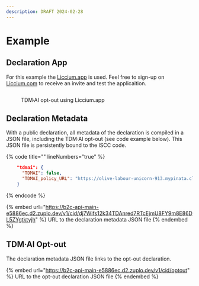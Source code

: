 ```yaml
---
description: DRAFT 2024-02-28
---
```


# Example

## Declaration App

For this example the [Liccium.app](https://liccium.app) is used. Feel free to sign-up on [Liccium.com](https://liccium.com) to receive an invite and test the applicaition.

<figure><img src=".gitbook/assets/Liccium TDM·AI@2x.png" alt=""><figcaption><p>TDM·AI opt-out using Liccium.app</p></figcaption></figure>

## Declaration Metadata

With a public declaration, all metadata of the declaration is compiled in a JSON file, including the TDM·AI opt-out (see code example below). This JSON file is persistently bound to the ISCC code.

{% code title="" lineNumbers="true" %}
```json
    "tdmai": {
      "TDMAI": false,
      "TDMAI_policy_URL": "https://olive-labour-unicorn-913.mypinata.cloud/ipfs/QmX8qUyi2iXRT7BEX6D2SSJUqngQBN1hWkA1TFbQ9Zisad"
    }
```
{% endcode %}

{% embed url="https://b2c-api-main-e5886ec.d2.zuplo.dev/v1/cid/dj7Wifs12k34TDAnred7RTcEjmU8FY9m8E86DL5ZYgtktyjh" %}
URL to the declaration metadata JSON file
{% endembed %}

## TDM·AI Opt-out

The declaration metadata JSON file links to the opt-out declaration.

{% embed url="https://b2c-api-main-e5886ec.d2.zuplo.dev/v1/cid/optout" %}
URL to the opt-out declaration JSON file
{% endembed %}
